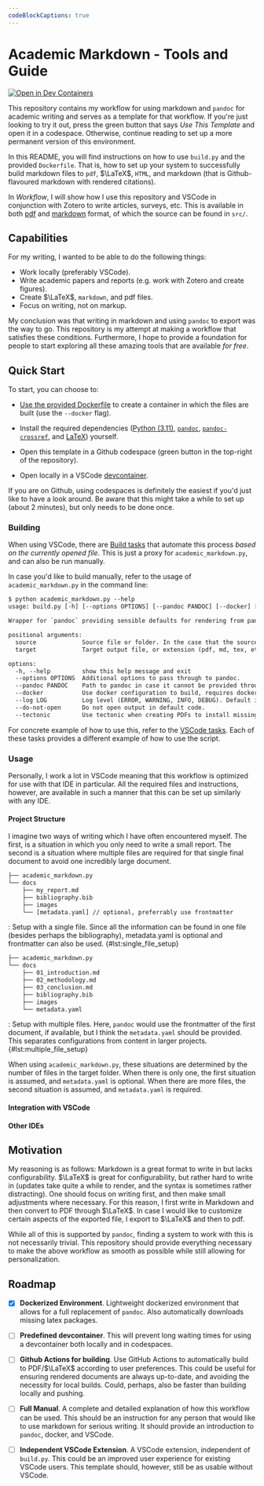 ```yaml
---
codeBlockCaptions: true
---
```


# Academic Markdown - Tools and Guide

[![Open in Dev Containers](https://img.shields.io/static/v1?label=Dev%20Containers&message=Open&color=blue&logo=visualstudiocode)](https://vscode.dev/redirect?url=vscode://ms-vscode-remote.remote-containers/cloneInVolume?url=https://github.com/cochaviz/academic_markdown)

This repository contains my workflow for using markdown and `pandoc` for
academic writing and serves as a template for that workflow. If you're just
looking to try it out, press the green button that says _Use This Template_ and
open it in a codespace. Otherwise, continue reading to set up a more permanent
version of this environment.

In this README, you will find instructions on how to use `build.py` and the
provided `Dockerfile`. That is, how to set up your system to successfully build
markdown files to `pdf`, $\LaTeX$, `HTML`, and markdown (that is
Github-flavoured markdown with rendered citations).

In _Workflow_, I will show how I use this repository and VSCode in conjunction
with Zotero to write articles, surveys, etc. This is available in both
[pdf](./academic_markdown.pdf) and [markdown](./academic_markdown.md) format, of
which the source can be found in `src/`.

## Capabilities

For my writing, I wanted to be able to do the following things:

- Work locally (preferably VSCode).
- Write academic papers and reports (e.g. work with Zotero and create figures).
- Create $\LaTeX$, `markdown`, and pdf files.
- Focus on writing, not on markup.

My conclusion was that writing in markdown and using `pandoc` to export was the
way to go. This repository is my attempt at making a workflow that satisfies
these conditions. Furthermore, I hope to provide a foundation for people to
start exploring all these amazing tools that are available _for free_.

## Quick Start

To start, you can choose to:

- [Use the provided Dockerfile](https://www.docker.com/) to create a container
  in which the files are built (use the `--docker` flag).

- Install the required dependencies ([Python (3.11)](https://www.python.org/),
  [`pandoc`](https://pandoc.org/),
  [`pandoc-crossref`](https://github.com/lierdakil/pandoc-crossref), and
  [LaTeX](https://www.latex-project.or/)) yourself.

- Open this template in a Github codespace (green button in the top-right of the
  repository).

- Open locally in a VSCode
  [devcontainer](https://vscode.dev/redirect?url=vscode://ms-vscode-remote.remote-containers/cloneInVolume?url=https://github.com/cochaviz/academic_markdown).

If you are on Github, using codespaces is definitely the easiest if you'd just
like to have a look around. Be aware that this might take a while to set up
(about 2 minutes), but only needs to be done once.

### Building

When using VSCode, there are [Build
tasks](https://code.visualstudio.com/Docs/editor/tasks) that automate this
process _based on the currently opened file_. This is just a proxy for
`academic_markdown.py`, and can also be run manually.

In case you'd like to build manually, refer to the usage of
`academic_markdown.py` in the command line:

```txt
$ python academic_markdown.py --help
usage: build.py [-h] [--options OPTIONS] [--pandoc PANDOC] [--docker] [--log LOG] [--do-not-open] [--tectonic] source target

Wrapper for `pandoc` providing sensible defaults for rendering from pandoc-flavored markdown used in academic writing.

positional arguments:
  source             Source file or folder. In the case that the source is a single file, also mention the extension (your_file.md).
  target             Target output file, or extension (pdf, md, tex, etc.). Uses pandoc under the hood, so refer to their documentation for the options.

options:
  -h, --help         show this help message and exit
  --options OPTIONS  Additional options to pass through to pandoc.
  --pandoc PANDOC    Path to pandoc in case it cannot be provided through the PATH variable. Gets overridden if the --docker option is set.
  --docker           Use docker configuration to build, requires docker to be installed.
  --log LOG          Log level (ERROR, WARNING, INFO, DEBUG). Default is WARNING.
  --do-not-open      Do not open output in default code.
  --tectonic         Use tectonic when creating PDFs to install missing packages on the fly. Is ignored when docker is used.
```

For concrete example of how to use this, refer to the [VSCode
tasks](.vscode/tasks.json). Each of these tasks provides a different example of
how to use the script.

### Usage

Personally, I work a lot in VSCode meaning that this workflow is optimized for
use with that IDE in particular. All the required files and instructions,
however, are available in such a manner that this can be set up similarly with
any IDE.

#### Project Structure

I imagine two ways of writing which I have often encountered myself. The first,
is a situation in which you only need to write a small report. The second is a
situation where multiple files are required for that single final document to
avoid one incredibly large document.

```txt
├── academic_markdown.py
└── docs
    ├── my_report.md
    ├── bibliography.bib
    ├── images
    └── [metadata.yaml] // optional, preferrably use frontmatter
```

: Setup with a single file. Since all the information can be found in one file
(besides perhaps the bibliography), metadata.yaml is optional and frontmatter
can also be used. {#lst:single_file_setup}

```txt
├── academic_markdown.py
└── docs
    ├── 01_introduction.md
    ├── 02_methodology.md
    ├── 03_conclusion.md
    ├── bibliography.bib
    ├── images
    └── metadata.yaml
```

: Setup with multiple files. Here, `pandoc` would use the frontmatter of the
first document, if available, but I think the `metadata.yaml` should be
provided. This separates configurations from content in larger projects.
{#lst:multiple_file_setup}

When using `academic_markdown.py`, these situations are determined by the number
of files in the target folder. When there is only one, the first situation is
assumed, and `metadata.yaml` is optional. When there are more files, the second
situation is assumed, and `metadata.yaml` is required.

#### Integration with VSCode

#### Other IDEs

## Motivation

My reasoning is as follows: Markdown is a great format to write in but lacks
configurability. $\LaTeX$ is great for configurability, but rather hard to write
in (updates take quite a while to render, and the syntax is sometimes rather
distracting). One should focus on writing first, and then make small adjustments
where necessary. For this reason, I first write in Markdown and then convert to
PDF through $\LaTeX$. In case I would like to customize certain aspects of the
exported file, I export to $\LaTeX$ and then to pdf.

While all of this is supported by `pandoc`, finding a system to work with this
is not necessarily trivial. This repository should provide everything necessary
to make the above workflow as smooth as possible while still allowing for
personalization.

## Roadmap

- [x] **Dockerized Environment**. Lightweight dockerized environment that allows
      for a full replacement of `pandoc`. Also automatically downloads missing
      latex
      packages.

- [ ] **Predefined devcontainer**. This will prevent long waiting times for using
      a devcontainer both locally and in codespaces.

- [ ] **Github Actions for building**. Use GitHub Actions to automatically
      build to PDF/$\LaTeX$ according to user preferences. This could be useful
      for ensuring rendered documents are always up-to-date, and avoiding the
      necessity for local builds. Could, perhaps, also be faster than building
      locally and pushing.

- [ ] **Full Manual**. A complete and detailed explanation of how this workflow
      can be used. This should be an instruction for any person that would like
      to use markdown for serious writing. It should provide an introduction to
      `pandoc`, docker, and VSCode.

- [ ] **Independent VSCode Extension**. A VSCode extension, independent of
      `build.py`. This could be an improved user experience for existing VSCode
      users. This template should, however, still be as usable without VSCode.
